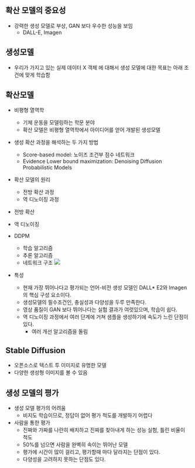 ## 확산 모델의 중요성
- 강력한 생성 모델로 부상, GAN 보다 우수한 성능을 보임
	- DALL-E, Imagen
## 생성모델
- 우리가 가지고 있는 실제 데이터 X 객체 에 대해서 생성 모델에 대한 목표는 아래 조건에 맞게 학습함

## 확산모델
- 비평형 열역학
	- 기체 운동을 모델링하는 학문 분야
	- 확산 모델은 비평형 열역학에서 아이디어를 얻어 개발된 생성모델
- 생성 확산 과정을 해석하는 두 가지 방법
	- Score-based model: 노이즈 조건부 점수 네트워크 
	- Evidence Lower bound maximization: Denoising Diffusion Probabilistic Models
- 확산 모델의 원리
	- 전방 확산 과정
	- 역 디노이징 과정
- 전방 확산
- 역 디노이징
- DDPM
	- 학습 알고리즘
	- 추론 알고리즘
	- 네트워크 구조
![](https://i.imgur.com/PVn3iut.png)

- 특성
	- 현재 가장 뛰어나다고 평가되는 언어-비전 생성 모델인 DALL* E2와 Imagen의 핵심 구성 요소이다.
	- 생성모델의 필수조건인, 충실성과 다양성을 두루 만족한다.
	- 영상 품질이 GAN 보다 뛰어나다는 실험 결과가 여럿있으며, 학습이 쉽다.
	- 역 디노이징 과정에서 여러 단계에 거쳐 샘플을 생성하기에 속도가 느린 단점이 있다.
		- 여러 개선 알고리즘을 돌림

## Stable Diffusion
- 오픈소스로 텍스트 투 이미지로 유명한 모델
- 다양한 생성형 이미지를 볼 수 있음

## 생성 모델의 평가
- 생성 모델 평가의 어려움
	- 비지도 학습이므로, 정답이 없어 평가 척도를 개발하기 어렵다
- 사람을 통한 평가
	- 진짜와 가짜를 나란히 배치하고 진짜를 찾아내게 하는 성능 실험, 틀린 비율이 척도
	- 50%를 넘으면 사람을 완벽히 속이는 뛰어난 모델
	- 평가에 시간이 많이 걸리고, 평가할때 마다 달라지는 단점이 있다.
	- 다양성을 고려하지 못하는 단점도 있다.